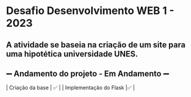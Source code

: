 # Desafio Desenvolvimento WEB 1 - 2023
## A atividade se baseia na criação de um site para uma hipotética universidade UNES.

<p> </p>
<p> </p>

## :heavy_minus_sign:	Andamento do projeto - Em Andamento :heavy_minus_sign:	
| Criação da base | :white_check_mark: | 
| Implementação do Flask |:white_check_mark: |